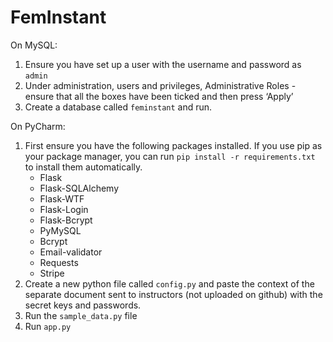 # FemInstant

On MySQL:

1. Ensure you have set up a user with the username and password as `admin`
2. Under administration, users and privileges, Administrative Roles - ensure that all the boxes have been ticked and then press ‘Apply’
3. Create a database called `feminstant` and run.

On PyCharm:

1. First ensure you have the following packages installed. If you use pip as your package manager, you can run `pip install -r requirements.txt` to install them automatically.
    - Flask
    - Flask-SQLAlchemy
    - Flask-WTF 
    - Flask-Login 
    - Flask-Bcrypt 
    - PyMySQL
    - Bcrypt 
    - Email-validator 
    - Requests
    - Stripe
2. Create a new python file called `config.py` and paste the context of the separate document sent to instructors (not uploaded on github) with the secret keys and passwords. 
3. Run the `sample_data.py` file
4. Run `app.py`

